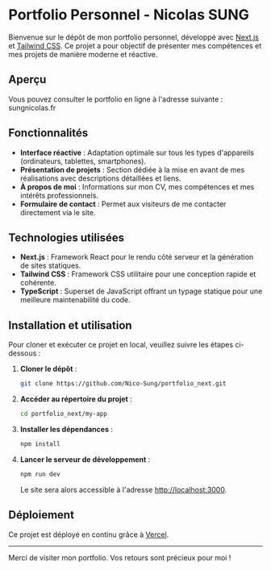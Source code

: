 # Portfolio Personnel - Nicolas SUNG

Bienvenue sur le dépôt de mon portfolio personnel, développé avec [Next.js](https://nextjs.org/) et [Tailwind CSS](https://tailwindcss.com/). 
Ce projet a pour objectif de présenter mes compétences et mes projets de manière moderne et réactive.

## Aperçu

Vous pouvez consulter le portfolio en ligne à l'adresse suivante : sungnicolas.fr

## Fonctionnalités

- **Interface réactive** : Adaptation optimale sur tous les types d'appareils (ordinateurs, tablettes, smartphones).
- **Présentation de projets** : Section dédiée à la mise en avant de mes réalisations avec descriptions détaillées et liens.
- **À propos de moi** : Informations sur mon CV, mes compétences et mes intérêts professionnels.
- **Formulaire de contact** : Permet aux visiteurs de me contacter directement via le site.

## Technologies utilisées

- **Next.js** : Framework React pour le rendu côté serveur et la génération de sites statiques.
- **Tailwind CSS** : Framework CSS utilitaire pour une conception rapide et cohérente.
- **TypeScript** : Superset de JavaScript offrant un typage statique pour une meilleure maintenabilité du code.

## Installation et utilisation

Pour cloner et exécuter ce projet en local, veuillez suivre les étapes ci-dessous :

1. **Cloner le dépôt** :

   ```bash
   git clone https://github.com/Nico-Sung/portfolio_next.git
   ```

2. **Accéder au répertoire du projet** :

   ```bash
   cd portfolio_next/my-app
   ```

3. **Installer les dépendances** :

   ```bash
   npm install
   ```

4. **Lancer le serveur de développement** :

   ```bash
   npm run dev
   ```

   Le site sera alors accessible à l'adresse [http://localhost:3000](http://localhost:3000).

## Déploiement

Ce projet est déployé en continu grâce à [Vercel](https://vercel.com/).


---

Merci de visiter mon portfolio. Vos retours sont précieux pour moi !
